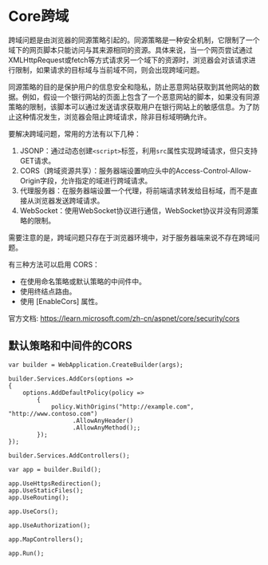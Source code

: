 # Core跨域


跨域问题是由浏览器的同源策略引起的。同源策略是一种安全机制，它限制了一个域下的网页脚本只能访问与其来源相同的资源。具体来说，当一个网页尝试通过XMLHttpRequest或fetch等方式请求另一个域下的资源时，浏览器会对该请求进行限制，如果请求的目标域与当前域不同，则会出现跨域问题。

同源策略的目的是保护用户的信息安全和隐私，防止恶意网站获取到其他网站的数据。例如，假设一个银行网站的页面上包含了一个恶意网站的脚本，如果没有同源策略的限制，该脚本可以通过发送请求获取用户在银行网站上的敏感信息。为了防止这种情况发生，浏览器会阻止跨域请求，除非目标域明确允许。

要解决跨域问题，常用的方法有以下几种：
1. JSONP：通过动态创建`<script>`标签，利用`src`属性实现跨域请求，但只支持GET请求。
2. CORS（跨域资源共享）：服务器端设置响应头中的Access-Control-Allow-Origin字段，允许指定的域进行跨域请求。
3. 代理服务器：在服务器端设置一个代理，将前端请求转发给目标域，而不是直接从浏览器发送跨域请求。
4. WebSocket：使用WebSocket协议进行通信，WebSocket协议并没有同源策略的限制。

需要注意的是，跨域问题只存在于浏览器环境中，对于服务器端来说不存在跨域问题。


有三种方法可以启用 CORS： 
- 在使用命名策略或默认策略的中间件中。
- 使用终结点路由。
- 使用 [EnableCors] 属性。

官方文档: https://learn.microsoft.com/zh-cn/aspnet/core/security/cors


## 默认策略和中间件的CORS

```ts{21,5-10}
var builder = WebApplication.CreateBuilder(args);

builder.Services.AddCors(options =>
{
    options.AddDefaultPolicy(policy =>
        {
            policy.WithOrigins("http://example.com", "http://www.contoso.com")
                  .AllowAnyHeader()
                  .AllowAnyMethod();;
        });
});

builder.Services.AddControllers();

var app = builder.Build();

app.UseHttpsRedirection();
app.UseStaticFiles();
app.UseRouting();

app.UseCors();

app.UseAuthorization();

app.MapControllers();

app.Run();
```